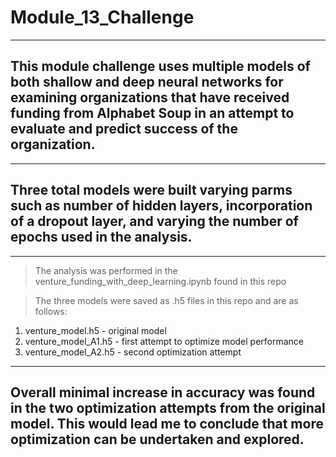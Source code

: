 # Module_13_Challenge
***
## This module challenge uses multiple models of both shallow and deep neural networks for examining organizations that have received funding from Alphabet Soup in an attempt to evaluate and predict success of the organization.
***
## Three total models were built varying parms such as number of hidden layers, incorporation of a dropout layer, and varying the number of epochs used in the analysis.  
***
> The analysis was performed in the venture_funding_with_deep_learning.ipynb found in this repo

> The three models were saved as .h5 files in this repo and are as follows:

1. venture_model.h5 - original model
2. venture_model_A1.h5 - first attempt to optimize model performance
3. venture_model_A2.h5 - second optimization attempt
***
## Overall minimal increase in accuracy was found in the two optimization attempts from the original model.  This would lead me to conclude that more optimization can be undertaken and explored.